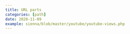 ```yaml
---
title: URL parts
categories: [path]
date: 2020-11-09
example: sienna/blob/master/youtube/youtube-views.php
---
```

